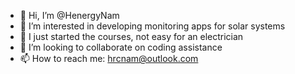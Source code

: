 - 👋 Hi, I’m @HenergyNam
- 👀 I’m interested in developing monitoring apps for solar systems
- 🌱 I just started the courses, not easy for an electrician
- 💞️ I’m looking to collaborate on coding assistance
- 📫 How to reach me: hrcnam@outlook.com

<!---
HenergyNam/HenergyNam is a ✨ special ✨ repository because its `README.md` (this file) appears on your GitHub profile.
You can click the Preview link to take a look at your changes.
--->
